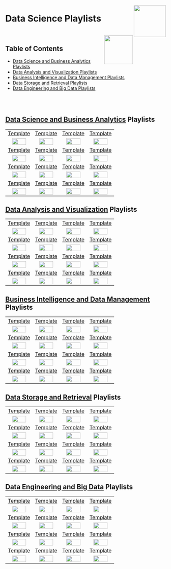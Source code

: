 <img align="right" width="100" src="https://github.com/cs-MohamedAyman/eLearning-Platforms/blob/master/logos/youtube.jpg"></img>

# Data Science Playlists

<br>
<img align="right" width="90" src="https://github.com/cs-MohamedAyman/cs-MohamedAyman/blob/main/repos-icons/agenda.jpg">

## Table of Contents
  * [Data Science and Business Analytics Playlists](#Data-Science-and-Business-Analytics-Playlists)
  * [Data Analysis and Visualization Playlists](#Data-Analysis-and-Visualization-Playlists)
  * [Business Intelligence and Data Management Playlists](#Business-Intelligence-and-Data-Management-Playlists)
  * [Data Storage and Retrieval Playlists](#Data-Storage-and-Retrieval-Playlists)
  * [Data Engineering and Big Data Playlists](#Data-Engineering-and-Big-Data-Playlists)

<br><br>

## [Data Science and Business Analytics](https://github.com/cs-MohamedAyman/eLearning-Platforms/tree/master/YouTube-Playlists/Data-Science/Data-Science-and-Business-Analytics/README.md) Playlists

<table>
    <tbody>
        <tr>
<td align="center" width="25%"><a href="https://github.com/cs-MohamedAyman/eLearning-Platforms/tree/master/YouTube-Playlists/Data-Science/Data-Science-and-Business-Analytics/README.md">Template</a></td>
<td align="center" width="25%"><a href="https://github.com/cs-MohamedAyman/eLearning-Platforms/tree/master/YouTube-Playlists/Data-Science/Data-Science-and-Business-Analytics/README.md">Template</a></td>
<td align="center" width="25%"><a href="https://github.com/cs-MohamedAyman/eLearning-Platforms/tree/master/YouTube-Playlists/Data-Science/Data-Science-and-Business-Analytics/README.md">Template</a></td>
<td align="center" width="25%"><a href="https://github.com/cs-MohamedAyman/eLearning-Platforms/tree/master/YouTube-Playlists/Data-Science/Data-Science-and-Business-Analytics/README.md">Template</a></td>
        </tr>
        <tr>
<td align="center" width="25%"><img src="https://github.com/cs-MohamedAyman/eLearning-Platforms/blob/master/YouTube-Playlists/org-logos/image.jpg" width="80%"></img></td>
<td align="center" width="25%"><img src="https://github.com/cs-MohamedAyman/eLearning-Platforms/blob/master/YouTube-Playlists/org-logos/image.jpg" width="80%"></img></td>
<td align="center" width="25%"><img src="https://github.com/cs-MohamedAyman/eLearning-Platforms/blob/master/YouTube-Playlists/org-logos/image.jpg" width="80%"></img></td>
<td align="center" width="25%"><img src="https://github.com/cs-MohamedAyman/eLearning-Platforms/blob/master/YouTube-Playlists/org-logos/image.jpg" width="80%"></img></td>
        </tr>
        <tr>
<td align="center" width="25%"><a href="https://github.com/cs-MohamedAyman/eLearning-Platforms/tree/master/YouTube-Playlists/Data-Science/Data-Science-and-Business-Analytics/README.md">Template</a></td>
<td align="center" width="25%"><a href="https://github.com/cs-MohamedAyman/eLearning-Platforms/tree/master/YouTube-Playlists/Data-Science/Data-Science-and-Business-Analytics/README.md">Template</a></td>
<td align="center" width="25%"><a href="https://github.com/cs-MohamedAyman/eLearning-Platforms/tree/master/YouTube-Playlists/Data-Science/Data-Science-and-Business-Analytics/README.md">Template</a></td>
<td align="center" width="25%"><a href="https://github.com/cs-MohamedAyman/eLearning-Platforms/tree/master/YouTube-Playlists/Data-Science/Data-Science-and-Business-Analytics/README.md">Template</a></td>
        </tr>
        <tr>
<td align="center" width="25%"><img src="https://github.com/cs-MohamedAyman/eLearning-Platforms/blob/master/YouTube-Playlists/org-logos/image.jpg" width="80%"></img></td>
<td align="center" width="25%"><img src="https://github.com/cs-MohamedAyman/eLearning-Platforms/blob/master/YouTube-Playlists/org-logos/image.jpg" width="80%"></img></td>
<td align="center" width="25%"><img src="https://github.com/cs-MohamedAyman/eLearning-Platforms/blob/master/YouTube-Playlists/org-logos/image.jpg" width="80%"></img></td>
<td align="center" width="25%"><img src="https://github.com/cs-MohamedAyman/eLearning-Platforms/blob/master/YouTube-Playlists/org-logos/image.jpg" width="80%"></img></td>
        </tr>
        <tr>
<td align="center" width="25%"><a href="https://github.com/cs-MohamedAyman/eLearning-Platforms/tree/master/YouTube-Playlists/Data-Science/Data-Science-and-Business-Analytics/README.md">Template</a></td>
<td align="center" width="25%"><a href="https://github.com/cs-MohamedAyman/eLearning-Platforms/tree/master/YouTube-Playlists/Data-Science/Data-Science-and-Business-Analytics/README.md">Template</a></td>
<td align="center" width="25%"><a href="https://github.com/cs-MohamedAyman/eLearning-Platforms/tree/master/YouTube-Playlists/Data-Science/Data-Science-and-Business-Analytics/README.md">Template</a></td>
<td align="center" width="25%"><a href="https://github.com/cs-MohamedAyman/eLearning-Platforms/tree/master/YouTube-Playlists/Data-Science/Data-Science-and-Business-Analytics/README.md">Template</a></td>
        </tr>
        <tr>
<td align="center" width="25%"><img src="https://github.com/cs-MohamedAyman/eLearning-Platforms/blob/master/YouTube-Playlists/org-logos/image.jpg" width="80%"></img></td>
<td align="center" width="25%"><img src="https://github.com/cs-MohamedAyman/eLearning-Platforms/blob/master/YouTube-Playlists/org-logos/image.jpg" width="80%"></img></td>
<td align="center" width="25%"><img src="https://github.com/cs-MohamedAyman/eLearning-Platforms/blob/master/YouTube-Playlists/org-logos/image.jpg" width="80%"></img></td>
<td align="center" width="25%"><img src="https://github.com/cs-MohamedAyman/eLearning-Platforms/blob/master/YouTube-Playlists/org-logos/image.jpg" width="80%"></img></td>
        </tr>
        <tr>
<td align="center" width="25%"><a href="https://github.com/cs-MohamedAyman/eLearning-Platforms/tree/master/YouTube-Playlists/Data-Science/Data-Science-and-Business-Analytics/README.md">Template</a></td>
<td align="center" width="25%"><a href="https://github.com/cs-MohamedAyman/eLearning-Platforms/tree/master/YouTube-Playlists/Data-Science/Data-Science-and-Business-Analytics/README.md">Template</a></td>
<td align="center" width="25%"><a href="https://github.com/cs-MohamedAyman/eLearning-Platforms/tree/master/YouTube-Playlists/Data-Science/Data-Science-and-Business-Analytics/README.md">Template</a></td>
<td align="center" width="25%"><a href="https://github.com/cs-MohamedAyman/eLearning-Platforms/tree/master/YouTube-Playlists/Data-Science/Data-Science-and-Business-Analytics/README.md">Template</a></td>
        </tr>
        <tr>
<td align="center" width="25%"><img src="https://github.com/cs-MohamedAyman/eLearning-Platforms/blob/master/YouTube-Playlists/org-logos/image.jpg" width="80%"></img></td>
<td align="center" width="25%"><img src="https://github.com/cs-MohamedAyman/eLearning-Platforms/blob/master/YouTube-Playlists/org-logos/image.jpg" width="80%"></img></td>
<td align="center" width="25%"><img src="https://github.com/cs-MohamedAyman/eLearning-Platforms/blob/master/YouTube-Playlists/org-logos/image.jpg" width="80%"></img></td>
<td align="center" width="25%"><img src="https://github.com/cs-MohamedAyman/eLearning-Platforms/blob/master/YouTube-Playlists/org-logos/image.jpg" width="80%"></img></td>
        </tr>
    </tbody>
</table>

## [Data Analysis and Visualization](https://github.com/cs-MohamedAyman/eLearning-Platforms/tree/master/YouTube-Playlists/Data-Science/Data-Analysis-and-Visualization/README.md) Playlists

<table>
    <tbody>
        <tr>
<td align="center" width="25%"><a href="https://github.com/cs-MohamedAyman/eLearning-Platforms/tree/master/YouTube-Playlists/Data-Science/Data-Analysis-and-Visualization/README.md">Template</a></td>
<td align="center" width="25%"><a href="https://github.com/cs-MohamedAyman/eLearning-Platforms/tree/master/YouTube-Playlists/Data-Science/Data-Analysis-and-Visualization/README.md">Template</a></td>
<td align="center" width="25%"><a href="https://github.com/cs-MohamedAyman/eLearning-Platforms/tree/master/YouTube-Playlists/Data-Science/Data-Analysis-and-Visualization/README.md">Template</a></td>
<td align="center" width="25%"><a href="https://github.com/cs-MohamedAyman/eLearning-Platforms/tree/master/YouTube-Playlists/Data-Science/Data-Analysis-and-Visualization/README.md">Template</a></td>
        </tr>
        <tr>
<td align="center" width="25%"><img src="https://github.com/cs-MohamedAyman/eLearning-Platforms/blob/master/YouTube-Playlists/org-logos/image.jpg" width="80%"></img></td>
<td align="center" width="25%"><img src="https://github.com/cs-MohamedAyman/eLearning-Platforms/blob/master/YouTube-Playlists/org-logos/image.jpg" width="80%"></img></td>
<td align="center" width="25%"><img src="https://github.com/cs-MohamedAyman/eLearning-Platforms/blob/master/YouTube-Playlists/org-logos/image.jpg" width="80%"></img></td>
<td align="center" width="25%"><img src="https://github.com/cs-MohamedAyman/eLearning-Platforms/blob/master/YouTube-Playlists/org-logos/image.jpg" width="80%"></img></td>
        </tr>
        <tr>
<td align="center" width="25%"><a href="https://github.com/cs-MohamedAyman/eLearning-Platforms/tree/master/YouTube-Playlists/Data-Science/Data-Analysis-and-Visualization/README.md">Template</a></td>
<td align="center" width="25%"><a href="https://github.com/cs-MohamedAyman/eLearning-Platforms/tree/master/YouTube-Playlists/Data-Science/Data-Analysis-and-Visualization/README.md">Template</a></td>
<td align="center" width="25%"><a href="https://github.com/cs-MohamedAyman/eLearning-Platforms/tree/master/YouTube-Playlists/Data-Science/Data-Analysis-and-Visualization/README.md">Template</a></td>
<td align="center" width="25%"><a href="https://github.com/cs-MohamedAyman/eLearning-Platforms/tree/master/YouTube-Playlists/Data-Science/Data-Analysis-and-Visualization/README.md">Template</a></td>
        </tr>
        <tr>
<td align="center" width="25%"><img src="https://github.com/cs-MohamedAyman/eLearning-Platforms/blob/master/YouTube-Playlists/org-logos/image.jpg" width="80%"></img></td>
<td align="center" width="25%"><img src="https://github.com/cs-MohamedAyman/eLearning-Platforms/blob/master/YouTube-Playlists/org-logos/image.jpg" width="80%"></img></td>
<td align="center" width="25%"><img src="https://github.com/cs-MohamedAyman/eLearning-Platforms/blob/master/YouTube-Playlists/org-logos/image.jpg" width="80%"></img></td>
<td align="center" width="25%"><img src="https://github.com/cs-MohamedAyman/eLearning-Platforms/blob/master/YouTube-Playlists/org-logos/image.jpg" width="80%"></img></td>
        </tr>
        <tr>
<td align="center" width="25%"><a href="https://github.com/cs-MohamedAyman/eLearning-Platforms/tree/master/YouTube-Playlists/Data-Science/Data-Analysis-and-Visualization/README.md">Template</a></td>
<td align="center" width="25%"><a href="https://github.com/cs-MohamedAyman/eLearning-Platforms/tree/master/YouTube-Playlists/Data-Science/Data-Analysis-and-Visualization/README.md">Template</a></td>
<td align="center" width="25%"><a href="https://github.com/cs-MohamedAyman/eLearning-Platforms/tree/master/YouTube-Playlists/Data-Science/Data-Analysis-and-Visualization/README.md">Template</a></td>
<td align="center" width="25%"><a href="https://github.com/cs-MohamedAyman/eLearning-Platforms/tree/master/YouTube-Playlists/Data-Science/Data-Analysis-and-Visualization/README.md">Template</a></td>
        </tr>
        <tr>
<td align="center" width="25%"><img src="https://github.com/cs-MohamedAyman/eLearning-Platforms/blob/master/YouTube-Playlists/org-logos/image.jpg" width="80%"></img></td>
<td align="center" width="25%"><img src="https://github.com/cs-MohamedAyman/eLearning-Platforms/blob/master/YouTube-Playlists/org-logos/image.jpg" width="80%"></img></td>
<td align="center" width="25%"><img src="https://github.com/cs-MohamedAyman/eLearning-Platforms/blob/master/YouTube-Playlists/org-logos/image.jpg" width="80%"></img></td>
<td align="center" width="25%"><img src="https://github.com/cs-MohamedAyman/eLearning-Platforms/blob/master/YouTube-Playlists/org-logos/image.jpg" width="80%"></img></td>
        </tr>
        <tr>
<td align="center" width="25%"><a href="https://github.com/cs-MohamedAyman/eLearning-Platforms/tree/master/YouTube-Playlists/Data-Science/Data-Analysis-and-Visualization/README.md">Template</a></td>
<td align="center" width="25%"><a href="https://github.com/cs-MohamedAyman/eLearning-Platforms/tree/master/YouTube-Playlists/Data-Science/Data-Analysis-and-Visualization/README.md">Template</a></td>
<td align="center" width="25%"><a href="https://github.com/cs-MohamedAyman/eLearning-Platforms/tree/master/YouTube-Playlists/Data-Science/Data-Analysis-and-Visualization/README.md">Template</a></td>
<td align="center" width="25%"><a href="https://github.com/cs-MohamedAyman/eLearning-Platforms/tree/master/YouTube-Playlists/Data-Science/Data-Analysis-and-Visualization/README.md">Template</a></td>
        </tr>
        <tr>
<td align="center" width="25%"><img src="https://github.com/cs-MohamedAyman/eLearning-Platforms/blob/master/YouTube-Playlists/org-logos/image.jpg" width="80%"></img></td>
<td align="center" width="25%"><img src="https://github.com/cs-MohamedAyman/eLearning-Platforms/blob/master/YouTube-Playlists/org-logos/image.jpg" width="80%"></img></td>
<td align="center" width="25%"><img src="https://github.com/cs-MohamedAyman/eLearning-Platforms/blob/master/YouTube-Playlists/org-logos/image.jpg" width="80%"></img></td>
<td align="center" width="25%"><img src="https://github.com/cs-MohamedAyman/eLearning-Platforms/blob/master/YouTube-Playlists/org-logos/image.jpg" width="80%"></img></td>
        </tr>
    </tbody>
</table>

## [Business Intelligence and Data Management](https://github.com/cs-MohamedAyman/eLearning-Platforms/tree/master/YouTube-Playlists/Data-Science/Business-Intelligence-and-Data-Management/README.md) Playlists

<table>
    <tbody>
        <tr>
<td align="center" width="25%"><a href="https://github.com/cs-MohamedAyman/eLearning-Platforms/tree/master/YouTube-Playlists/Data-Science/Business-Intelligence-and-Data-Management/README.md">Template</a></td>
<td align="center" width="25%"><a href="https://github.com/cs-MohamedAyman/eLearning-Platforms/tree/master/YouTube-Playlists/Data-Science/Business-Intelligence-and-Data-Management/README.md">Template</a></td>
<td align="center" width="25%"><a href="https://github.com/cs-MohamedAyman/eLearning-Platforms/tree/master/YouTube-Playlists/Data-Science/Business-Intelligence-and-Data-Management/README.md">Template</a></td>
<td align="center" width="25%"><a href="https://github.com/cs-MohamedAyman/eLearning-Platforms/tree/master/YouTube-Playlists/Data-Science/Business-Intelligence-and-Data-Management/README.md">Template</a></td>
        </tr>
        <tr>
<td align="center" width="25%"><img src="https://github.com/cs-MohamedAyman/eLearning-Platforms/blob/master/YouTube-Playlists/org-logos/image.jpg" width="80%"></img></td>
<td align="center" width="25%"><img src="https://github.com/cs-MohamedAyman/eLearning-Platforms/blob/master/YouTube-Playlists/org-logos/image.jpg" width="80%"></img></td>
<td align="center" width="25%"><img src="https://github.com/cs-MohamedAyman/eLearning-Platforms/blob/master/YouTube-Playlists/org-logos/image.jpg" width="80%"></img></td>
<td align="center" width="25%"><img src="https://github.com/cs-MohamedAyman/eLearning-Platforms/blob/master/YouTube-Playlists/org-logos/image.jpg" width="80%"></img></td>
        </tr>
        <tr>
<td align="center" width="25%"><a href="https://github.com/cs-MohamedAyman/eLearning-Platforms/tree/master/YouTube-Playlists/Data-Science/Business-Intelligence-and-Data-Management/README.md">Template</a></td>
<td align="center" width="25%"><a href="https://github.com/cs-MohamedAyman/eLearning-Platforms/tree/master/YouTube-Playlists/Data-Science/Business-Intelligence-and-Data-Management/README.md">Template</a></td>
<td align="center" width="25%"><a href="https://github.com/cs-MohamedAyman/eLearning-Platforms/tree/master/YouTube-Playlists/Data-Science/Business-Intelligence-and-Data-Management/README.md">Template</a></td>
<td align="center" width="25%"><a href="https://github.com/cs-MohamedAyman/eLearning-Platforms/tree/master/YouTube-Playlists/Data-Science/Business-Intelligence-and-Data-Management/README.md">Template</a></td>
        </tr>
        <tr>
<td align="center" width="25%"><img src="https://github.com/cs-MohamedAyman/eLearning-Platforms/blob/master/YouTube-Playlists/org-logos/image.jpg" width="80%"></img></td>
<td align="center" width="25%"><img src="https://github.com/cs-MohamedAyman/eLearning-Platforms/blob/master/YouTube-Playlists/org-logos/image.jpg" width="80%"></img></td>
<td align="center" width="25%"><img src="https://github.com/cs-MohamedAyman/eLearning-Platforms/blob/master/YouTube-Playlists/org-logos/image.jpg" width="80%"></img></td>
<td align="center" width="25%"><img src="https://github.com/cs-MohamedAyman/eLearning-Platforms/blob/master/YouTube-Playlists/org-logos/image.jpg" width="80%"></img></td>
        </tr>
        <tr>
<td align="center" width="25%"><a href="https://github.com/cs-MohamedAyman/eLearning-Platforms/tree/master/YouTube-Playlists/Data-Science/Business-Intelligence-and-Data-Management/README.md">Template</a></td>
<td align="center" width="25%"><a href="https://github.com/cs-MohamedAyman/eLearning-Platforms/tree/master/YouTube-Playlists/Data-Science/Business-Intelligence-and-Data-Management/README.md">Template</a></td>
<td align="center" width="25%"><a href="https://github.com/cs-MohamedAyman/eLearning-Platforms/tree/master/YouTube-Playlists/Data-Science/Business-Intelligence-and-Data-Management/README.md">Template</a></td>
<td align="center" width="25%"><a href="https://github.com/cs-MohamedAyman/eLearning-Platforms/tree/master/YouTube-Playlists/Data-Science/Business-Intelligence-and-Data-Management/README.md">Template</a></td>
        </tr>
        <tr>
<td align="center" width="25%"><img src="https://github.com/cs-MohamedAyman/eLearning-Platforms/blob/master/YouTube-Playlists/org-logos/image.jpg" width="80%"></img></td>
<td align="center" width="25%"><img src="https://github.com/cs-MohamedAyman/eLearning-Platforms/blob/master/YouTube-Playlists/org-logos/image.jpg" width="80%"></img></td>
<td align="center" width="25%"><img src="https://github.com/cs-MohamedAyman/eLearning-Platforms/blob/master/YouTube-Playlists/org-logos/image.jpg" width="80%"></img></td>
<td align="center" width="25%"><img src="https://github.com/cs-MohamedAyman/eLearning-Platforms/blob/master/YouTube-Playlists/org-logos/image.jpg" width="80%"></img></td>
        </tr>
        <tr>
<td align="center" width="25%"><a href="https://github.com/cs-MohamedAyman/eLearning-Platforms/tree/master/YouTube-Playlists/Data-Science/Business-Intelligence-and-Data-Management/README.md">Template</a></td>
<td align="center" width="25%"><a href="https://github.com/cs-MohamedAyman/eLearning-Platforms/tree/master/YouTube-Playlists/Data-Science/Business-Intelligence-and-Data-Management/README.md">Template</a></td>
<td align="center" width="25%"><a href="https://github.com/cs-MohamedAyman/eLearning-Platforms/tree/master/YouTube-Playlists/Data-Science/Business-Intelligence-and-Data-Management/README.md">Template</a></td>
<td align="center" width="25%"><a href="https://github.com/cs-MohamedAyman/eLearning-Platforms/tree/master/YouTube-Playlists/Data-Science/Business-Intelligence-and-Data-Management/README.md">Template</a></td>
        </tr>
        <tr>
<td align="center" width="25%"><img src="https://github.com/cs-MohamedAyman/eLearning-Platforms/blob/master/YouTube-Playlists/org-logos/image.jpg" width="80%"></img></td>
<td align="center" width="25%"><img src="https://github.com/cs-MohamedAyman/eLearning-Platforms/blob/master/YouTube-Playlists/org-logos/image.jpg" width="80%"></img></td>
<td align="center" width="25%"><img src="https://github.com/cs-MohamedAyman/eLearning-Platforms/blob/master/YouTube-Playlists/org-logos/image.jpg" width="80%"></img></td>
<td align="center" width="25%"><img src="https://github.com/cs-MohamedAyman/eLearning-Platforms/blob/master/YouTube-Playlists/org-logos/image.jpg" width="80%"></img></td>
        </tr>
    </tbody>
</table>

## [Data Storage and Retrieval](https://github.com/cs-MohamedAyman/eLearning-Platforms/tree/master/YouTube-Playlists/Data-Science/Data-Storage-and-Retrieval/README.md) Playlists

<table>
    <tbody>
        <tr>
<td align="center" width="25%"><a href="https://github.com/cs-MohamedAyman/eLearning-Platforms/tree/master/YouTube-Playlists/Data-Science/Data-Storage-and-Retrieval/README.md">Template</a></td>
<td align="center" width="25%"><a href="https://github.com/cs-MohamedAyman/eLearning-Platforms/tree/master/YouTube-Playlists/Data-Science/Data-Storage-and-Retrieval/README.md">Template</a></td>
<td align="center" width="25%"><a href="https://github.com/cs-MohamedAyman/eLearning-Platforms/tree/master/YouTube-Playlists/Data-Science/Data-Storage-and-Retrieval/README.md">Template</a></td>
<td align="center" width="25%"><a href="https://github.com/cs-MohamedAyman/eLearning-Platforms/tree/master/YouTube-Playlists/Data-Science/Data-Storage-and-Retrieval/README.md">Template</a></td>
        </tr>
        <tr>
<td align="center" width="25%"><img src="https://github.com/cs-MohamedAyman/eLearning-Platforms/blob/master/YouTube-Playlists/org-logos/image.jpg" width="80%"></img></td>
<td align="center" width="25%"><img src="https://github.com/cs-MohamedAyman/eLearning-Platforms/blob/master/YouTube-Playlists/org-logos/image.jpg" width="80%"></img></td>
<td align="center" width="25%"><img src="https://github.com/cs-MohamedAyman/eLearning-Platforms/blob/master/YouTube-Playlists/org-logos/image.jpg" width="80%"></img></td>
<td align="center" width="25%"><img src="https://github.com/cs-MohamedAyman/eLearning-Platforms/blob/master/YouTube-Playlists/org-logos/image.jpg" width="80%"></img></td>
        </tr>
        <tr>
<td align="center" width="25%"><a href="https://github.com/cs-MohamedAyman/eLearning-Platforms/tree/master/YouTube-Playlists/Data-Science/Data-Storage-and-Retrieval/README.md">Template</a></td>
<td align="center" width="25%"><a href="https://github.com/cs-MohamedAyman/eLearning-Platforms/tree/master/YouTube-Playlists/Data-Science/Data-Storage-and-Retrieval/README.md">Template</a></td>
<td align="center" width="25%"><a href="https://github.com/cs-MohamedAyman/eLearning-Platforms/tree/master/YouTube-Playlists/Data-Science/Data-Storage-and-Retrieval/README.md">Template</a></td>
<td align="center" width="25%"><a href="https://github.com/cs-MohamedAyman/eLearning-Platforms/tree/master/YouTube-Playlists/Data-Science/Data-Storage-and-Retrieval/README.md">Template</a></td>
        </tr>
        <tr>
<td align="center" width="25%"><img src="https://github.com/cs-MohamedAyman/eLearning-Platforms/blob/master/YouTube-Playlists/org-logos/image.jpg" width="80%"></img></td>
<td align="center" width="25%"><img src="https://github.com/cs-MohamedAyman/eLearning-Platforms/blob/master/YouTube-Playlists/org-logos/image.jpg" width="80%"></img></td>
<td align="center" width="25%"><img src="https://github.com/cs-MohamedAyman/eLearning-Platforms/blob/master/YouTube-Playlists/org-logos/image.jpg" width="80%"></img></td>
<td align="center" width="25%"><img src="https://github.com/cs-MohamedAyman/eLearning-Platforms/blob/master/YouTube-Playlists/org-logos/image.jpg" width="80%"></img></td>
        </tr>
        <tr>
<td align="center" width="25%"><a href="https://github.com/cs-MohamedAyman/eLearning-Platforms/tree/master/YouTube-Playlists/Data-Science/Data-Storage-and-Retrieval/README.md">Template</a></td>
<td align="center" width="25%"><a href="https://github.com/cs-MohamedAyman/eLearning-Platforms/tree/master/YouTube-Playlists/Data-Science/Data-Storage-and-Retrieval/README.md">Template</a></td>
<td align="center" width="25%"><a href="https://github.com/cs-MohamedAyman/eLearning-Platforms/tree/master/YouTube-Playlists/Data-Science/Data-Storage-and-Retrieval/README.md">Template</a></td>
<td align="center" width="25%"><a href="https://github.com/cs-MohamedAyman/eLearning-Platforms/tree/master/YouTube-Playlists/Data-Science/Data-Storage-and-Retrieval/README.md">Template</a></td>
        </tr>
        <tr>
<td align="center" width="25%"><img src="https://github.com/cs-MohamedAyman/eLearning-Platforms/blob/master/YouTube-Playlists/org-logos/image.jpg" width="80%"></img></td>
<td align="center" width="25%"><img src="https://github.com/cs-MohamedAyman/eLearning-Platforms/blob/master/YouTube-Playlists/org-logos/image.jpg" width="80%"></img></td>
<td align="center" width="25%"><img src="https://github.com/cs-MohamedAyman/eLearning-Platforms/blob/master/YouTube-Playlists/org-logos/image.jpg" width="80%"></img></td>
<td align="center" width="25%"><img src="https://github.com/cs-MohamedAyman/eLearning-Platforms/blob/master/YouTube-Playlists/org-logos/image.jpg" width="80%"></img></td>
        </tr>
        <tr>
<td align="center" width="25%"><a href="https://github.com/cs-MohamedAyman/eLearning-Platforms/tree/master/YouTube-Playlists/Data-Science/Data-Storage-and-Retrieval/README.md">Template</a></td>
<td align="center" width="25%"><a href="https://github.com/cs-MohamedAyman/eLearning-Platforms/tree/master/YouTube-Playlists/Data-Science/Data-Storage-and-Retrieval/README.md">Template</a></td>
<td align="center" width="25%"><a href="https://github.com/cs-MohamedAyman/eLearning-Platforms/tree/master/YouTube-Playlists/Data-Science/Data-Storage-and-Retrieval/README.md">Template</a></td>
<td align="center" width="25%"><a href="https://github.com/cs-MohamedAyman/eLearning-Platforms/tree/master/YouTube-Playlists/Data-Science/Data-Storage-and-Retrieval/README.md">Template</a></td>
        </tr>
        <tr>
<td align="center" width="25%"><img src="https://github.com/cs-MohamedAyman/eLearning-Platforms/blob/master/YouTube-Playlists/org-logos/image.jpg" width="80%"></img></td>
<td align="center" width="25%"><img src="https://github.com/cs-MohamedAyman/eLearning-Platforms/blob/master/YouTube-Playlists/org-logos/image.jpg" width="80%"></img></td>
<td align="center" width="25%"><img src="https://github.com/cs-MohamedAyman/eLearning-Platforms/blob/master/YouTube-Playlists/org-logos/image.jpg" width="80%"></img></td>
<td align="center" width="25%"><img src="https://github.com/cs-MohamedAyman/eLearning-Platforms/blob/master/YouTube-Playlists/org-logos/image.jpg" width="80%"></img></td>
        </tr>
    </tbody>
</table>

## [Data Engineering and Big Data](https://github.com/cs-MohamedAyman/eLearning-Platforms/tree/master/YouTube-Playlists/Data-Science/Data-Engineering-and-Big-Data/README.md) Playlists

<table>
    <tbody>
        <tr>
<td align="center" width="25%"><a href="https://github.com/cs-MohamedAyman/eLearning-Platforms/tree/master/YouTube-Playlists/Data-Science/Data-Engineering-and-Big-Data/README.md">Template</a></td>
<td align="center" width="25%"><a href="https://github.com/cs-MohamedAyman/eLearning-Platforms/tree/master/YouTube-Playlists/Data-Science/Data-Engineering-and-Big-Data/README.md">Template</a></td>
<td align="center" width="25%"><a href="https://github.com/cs-MohamedAyman/eLearning-Platforms/tree/master/YouTube-Playlists/Data-Science/Data-Engineering-and-Big-Data/README.md">Template</a></td>
<td align="center" width="25%"><a href="https://github.com/cs-MohamedAyman/eLearning-Platforms/tree/master/YouTube-Playlists/Data-Science/Data-Engineering-and-Big-Data/README.md">Template</a></td>
        </tr>
        <tr>
<td align="center" width="25%"><img src="https://github.com/cs-MohamedAyman/eLearning-Platforms/blob/master/YouTube-Playlists/org-logos/image.jpg" width="80%"></img></td>
<td align="center" width="25%"><img src="https://github.com/cs-MohamedAyman/eLearning-Platforms/blob/master/YouTube-Playlists/org-logos/image.jpg" width="80%"></img></td>
<td align="center" width="25%"><img src="https://github.com/cs-MohamedAyman/eLearning-Platforms/blob/master/YouTube-Playlists/org-logos/image.jpg" width="80%"></img></td>
<td align="center" width="25%"><img src="https://github.com/cs-MohamedAyman/eLearning-Platforms/blob/master/YouTube-Playlists/org-logos/image.jpg" width="80%"></img></td>
        </tr>
        <tr>
<td align="center" width="25%"><a href="https://github.com/cs-MohamedAyman/eLearning-Platforms/tree/master/YouTube-Playlists/Data-Science/Data-Engineering-and-Big-Data/README.md">Template</a></td>
<td align="center" width="25%"><a href="https://github.com/cs-MohamedAyman/eLearning-Platforms/tree/master/YouTube-Playlists/Data-Science/Data-Engineering-and-Big-Data/README.md">Template</a></td>
<td align="center" width="25%"><a href="https://github.com/cs-MohamedAyman/eLearning-Platforms/tree/master/YouTube-Playlists/Data-Science/Data-Engineering-and-Big-Data/README.md">Template</a></td>
<td align="center" width="25%"><a href="https://github.com/cs-MohamedAyman/eLearning-Platforms/tree/master/YouTube-Playlists/Data-Science/Data-Engineering-and-Big-Data/README.md">Template</a></td>
        </tr>
        <tr>
<td align="center" width="25%"><img src="https://github.com/cs-MohamedAyman/eLearning-Platforms/blob/master/YouTube-Playlists/org-logos/image.jpg" width="80%"></img></td>
<td align="center" width="25%"><img src="https://github.com/cs-MohamedAyman/eLearning-Platforms/blob/master/YouTube-Playlists/org-logos/image.jpg" width="80%"></img></td>
<td align="center" width="25%"><img src="https://github.com/cs-MohamedAyman/eLearning-Platforms/blob/master/YouTube-Playlists/org-logos/image.jpg" width="80%"></img></td>
<td align="center" width="25%"><img src="https://github.com/cs-MohamedAyman/eLearning-Platforms/blob/master/YouTube-Playlists/org-logos/image.jpg" width="80%"></img></td>
        </tr>
        <tr>
<td align="center" width="25%"><a href="https://github.com/cs-MohamedAyman/eLearning-Platforms/tree/master/YouTube-Playlists/Data-Science/Data-Engineering-and-Big-Data/README.md">Template</a></td>
<td align="center" width="25%"><a href="https://github.com/cs-MohamedAyman/eLearning-Platforms/tree/master/YouTube-Playlists/Data-Science/Data-Engineering-and-Big-Data/README.md">Template</a></td>
<td align="center" width="25%"><a href="https://github.com/cs-MohamedAyman/eLearning-Platforms/tree/master/YouTube-Playlists/Data-Science/Data-Engineering-and-Big-Data/README.md">Template</a></td>
<td align="center" width="25%"><a href="https://github.com/cs-MohamedAyman/eLearning-Platforms/tree/master/YouTube-Playlists/Data-Science/Data-Engineering-and-Big-Data/README.md">Template</a></td>
        </tr>
        <tr>
<td align="center" width="25%"><img src="https://github.com/cs-MohamedAyman/eLearning-Platforms/blob/master/YouTube-Playlists/org-logos/image.jpg" width="80%"></img></td>
<td align="center" width="25%"><img src="https://github.com/cs-MohamedAyman/eLearning-Platforms/blob/master/YouTube-Playlists/org-logos/image.jpg" width="80%"></img></td>
<td align="center" width="25%"><img src="https://github.com/cs-MohamedAyman/eLearning-Platforms/blob/master/YouTube-Playlists/org-logos/image.jpg" width="80%"></img></td>
<td align="center" width="25%"><img src="https://github.com/cs-MohamedAyman/eLearning-Platforms/blob/master/YouTube-Playlists/org-logos/image.jpg" width="80%"></img></td>
        </tr>
        <tr>
<td align="center" width="25%"><a href="https://github.com/cs-MohamedAyman/eLearning-Platforms/tree/master/YouTube-Playlists/Data-Science/Data-Engineering-and-Big-Data/README.md">Template</a></td>
<td align="center" width="25%"><a href="https://github.com/cs-MohamedAyman/eLearning-Platforms/tree/master/YouTube-Playlists/Data-Science/Data-Engineering-and-Big-Data/README.md">Template</a></td>
<td align="center" width="25%"><a href="https://github.com/cs-MohamedAyman/eLearning-Platforms/tree/master/YouTube-Playlists/Data-Science/Data-Engineering-and-Big-Data/README.md">Template</a></td>
<td align="center" width="25%"><a href="https://github.com/cs-MohamedAyman/eLearning-Platforms/tree/master/YouTube-Playlists/Data-Science/Data-Engineering-and-Big-Data/README.md">Template</a></td>
        </tr>
        <tr>
<td align="center" width="25%"><img src="https://github.com/cs-MohamedAyman/eLearning-Platforms/blob/master/YouTube-Playlists/org-logos/image.jpg" width="80%"></img></td>
<td align="center" width="25%"><img src="https://github.com/cs-MohamedAyman/eLearning-Platforms/blob/master/YouTube-Playlists/org-logos/image.jpg" width="80%"></img></td>
<td align="center" width="25%"><img src="https://github.com/cs-MohamedAyman/eLearning-Platforms/blob/master/YouTube-Playlists/org-logos/image.jpg" width="80%"></img></td>
<td align="center" width="25%"><img src="https://github.com/cs-MohamedAyman/eLearning-Platforms/blob/master/YouTube-Playlists/org-logos/image.jpg" width="80%"></img></td>
        </tr>
    </tbody>
</table>
